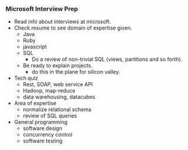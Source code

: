 ### Microsoft Interview Prep ###
 - Read info about interviews at microsoft.
 - Check resume to see domain of expertise given.
   - Java
   - Ruby
   - javascript
   - SQL
     - Do a review of non-trivial SQL (views, partitions and so forth).
   - Be ready to explain projects.
     - do this in the plane for silicon valley.
 - Tech quiz 
   - Rest, SOAP, web service API
   - Hadoop, map-reduce
   - data warehousing, datacubes
 - Area of expertise 
   - normalize relational schema
   - review of SQL queries
 - General programming
   - software design
   - concurrency control
   - software testing